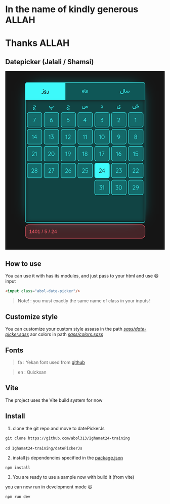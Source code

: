 # In the name of kindly generous ALLAH
# Thanks ALLAH

## Datepicker (Jalali / Shamsi)

![datepicker jalali](shots/datepicker_js_shot.png)

## How to use
You can use it with has its modules, and 
just pass to your html and use 😄 input

```html
<input class="abol-date-picker"/>
```

> Note! : you must exactly the same name of class in your inputs!

## Customize style
You can customize your custom style assass in the path [*sass/date-picker.sass*](sass/date-picker.sass) aor colors in path [*sass/colors.sass*](sass/colors.sass)

## Fonts
> fa : Yekan font used from [github](https://github.com/ParsMizban/Yekan-Font.git)

> en : Quicksan

## Vite
The project uses the Vite build system for now 

## Install
1. clone the git repo and move to datePickerJs
```shell
git clone https://github.com/abol313/Ighamat24-training

cd Ighamat24-training/datePickerJs
```

2. install js dependencies specified in the [package.json](package.json)
```shell
npm install
```

3. You are ready to use a sample now with build it (from vite)

you can now run in development mode 😃
```
npm run dev
```
